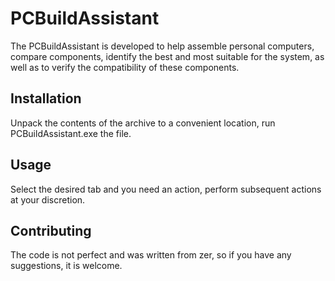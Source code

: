 # PCBuildAssistant

The PCBuildAssistant is developed to help assemble personal computers, compare components, identify the best and most suitable for the system, as well as to verify the compatibility of these components.

## Installation

Unpack the contents of the archive to a convenient location, run PCBuildAssistant.exe the file.

## Usage
Select the desired tab and you need an action, perform subsequent actions at your discretion.

## Contributing

The code is not perfect and was written from zer, so if you have any suggestions, it is welcome.
